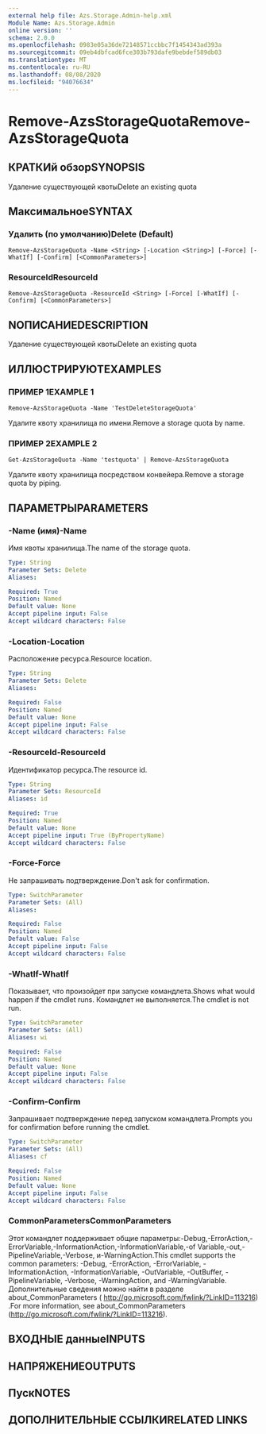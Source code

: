 ```yaml
---
external help file: Azs.Storage.Admin-help.xml
Module Name: Azs.Storage.Admin
online version: ''
schema: 2.0.0
ms.openlocfilehash: 0983e05a36de72148571ccbbc7f1454343ad393a
ms.sourcegitcommit: 09eb4dbfcad6fce303b793dafe9bebdef589db03
ms.translationtype: MT
ms.contentlocale: ru-RU
ms.lasthandoff: 08/08/2020
ms.locfileid: "94076634"
---
```

# <span data-ttu-id="3f7a3-101">Remove-AzsStorageQuota</span><span class="sxs-lookup"><span data-stu-id="3f7a3-101">Remove-AzsStorageQuota</span></span>

## <span data-ttu-id="3f7a3-102">КРАТКИй обзор</span><span class="sxs-lookup"><span data-stu-id="3f7a3-102">SYNOPSIS</span></span>
<span data-ttu-id="3f7a3-103">Удаление существующей квоты</span><span class="sxs-lookup"><span data-stu-id="3f7a3-103">Delete an existing quota</span></span>

## <span data-ttu-id="3f7a3-104">Максимальное</span><span class="sxs-lookup"><span data-stu-id="3f7a3-104">SYNTAX</span></span>

### <span data-ttu-id="3f7a3-105">Удалить (по умолчанию)</span><span class="sxs-lookup"><span data-stu-id="3f7a3-105">Delete (Default)</span></span>
```
Remove-AzsStorageQuota -Name <String> [-Location <String>] [-Force] [-WhatIf] [-Confirm] [<CommonParameters>]
```

### <span data-ttu-id="3f7a3-106">ResourceId</span><span class="sxs-lookup"><span data-stu-id="3f7a3-106">ResourceId</span></span>
```
Remove-AzsStorageQuota -ResourceId <String> [-Force] [-WhatIf] [-Confirm] [<CommonParameters>]
```

## <span data-ttu-id="3f7a3-107">NОПИСАНИЕ</span><span class="sxs-lookup"><span data-stu-id="3f7a3-107">DESCRIPTION</span></span>
<span data-ttu-id="3f7a3-108">Удаление существующей квоты</span><span class="sxs-lookup"><span data-stu-id="3f7a3-108">Delete an existing quota</span></span>

## <span data-ttu-id="3f7a3-109">ИЛЛЮСТРИРУЮТ</span><span class="sxs-lookup"><span data-stu-id="3f7a3-109">EXAMPLES</span></span>

### <span data-ttu-id="3f7a3-110">ПРИМЕР 1</span><span class="sxs-lookup"><span data-stu-id="3f7a3-110">EXAMPLE 1</span></span>
```
Remove-AzsStorageQuota -Name 'TestDeleteStorageQuota'
```

<span data-ttu-id="3f7a3-111">Удалите квоту хранилища по имени.</span><span class="sxs-lookup"><span data-stu-id="3f7a3-111">Remove a storage quota by name.</span></span>

### <span data-ttu-id="3f7a3-112">ПРИМЕР 2</span><span class="sxs-lookup"><span data-stu-id="3f7a3-112">EXAMPLE 2</span></span>
```
Get-AzsStorageQuota -Name 'testquota' | Remove-AzsStorageQuota
```

<span data-ttu-id="3f7a3-113">Удалите квоту хранилища посредством конвейера.</span><span class="sxs-lookup"><span data-stu-id="3f7a3-113">Remove a storage quota by piping.</span></span>

## <span data-ttu-id="3f7a3-114">ПАРАМЕТРЫ</span><span class="sxs-lookup"><span data-stu-id="3f7a3-114">PARAMETERS</span></span>

### <span data-ttu-id="3f7a3-115">-Name (имя)</span><span class="sxs-lookup"><span data-stu-id="3f7a3-115">-Name</span></span>
<span data-ttu-id="3f7a3-116">Имя квоты хранилища.</span><span class="sxs-lookup"><span data-stu-id="3f7a3-116">The name of the storage quota.</span></span>

```yaml
Type: String
Parameter Sets: Delete
Aliases:

Required: True
Position: Named
Default value: None
Accept pipeline input: False
Accept wildcard characters: False
```

### <span data-ttu-id="3f7a3-117">-Location</span><span class="sxs-lookup"><span data-stu-id="3f7a3-117">-Location</span></span>
<span data-ttu-id="3f7a3-118">Расположение ресурса.</span><span class="sxs-lookup"><span data-stu-id="3f7a3-118">Resource location.</span></span>

```yaml
Type: String
Parameter Sets: Delete
Aliases:

Required: False
Position: Named
Default value: None
Accept pipeline input: False
Accept wildcard characters: False
```

### <span data-ttu-id="3f7a3-119">-ResourceId</span><span class="sxs-lookup"><span data-stu-id="3f7a3-119">-ResourceId</span></span>
<span data-ttu-id="3f7a3-120">Идентификатор ресурса.</span><span class="sxs-lookup"><span data-stu-id="3f7a3-120">The resource id.</span></span>

```yaml
Type: String
Parameter Sets: ResourceId
Aliases: id

Required: True
Position: Named
Default value: None
Accept pipeline input: True (ByPropertyName)
Accept wildcard characters: False
```

### <span data-ttu-id="3f7a3-121">-Force</span><span class="sxs-lookup"><span data-stu-id="3f7a3-121">-Force</span></span>
<span data-ttu-id="3f7a3-122">Не запрашивать подтверждение.</span><span class="sxs-lookup"><span data-stu-id="3f7a3-122">Don't ask for confirmation.</span></span>

```yaml
Type: SwitchParameter
Parameter Sets: (All)
Aliases:

Required: False
Position: Named
Default value: False
Accept pipeline input: False
Accept wildcard characters: False
```

### <span data-ttu-id="3f7a3-123">-WhatIf</span><span class="sxs-lookup"><span data-stu-id="3f7a3-123">-WhatIf</span></span>
<span data-ttu-id="3f7a3-124">Показывает, что произойдет при запуске командлета.</span><span class="sxs-lookup"><span data-stu-id="3f7a3-124">Shows what would happen if the cmdlet runs.</span></span>
<span data-ttu-id="3f7a3-125">Командлет не выполняется.</span><span class="sxs-lookup"><span data-stu-id="3f7a3-125">The cmdlet is not run.</span></span>

```yaml
Type: SwitchParameter
Parameter Sets: (All)
Aliases: wi

Required: False
Position: Named
Default value: None
Accept pipeline input: False
Accept wildcard characters: False
```

### <span data-ttu-id="3f7a3-126">-Confirm</span><span class="sxs-lookup"><span data-stu-id="3f7a3-126">-Confirm</span></span>
<span data-ttu-id="3f7a3-127">Запрашивает подтверждение перед запуском командлета.</span><span class="sxs-lookup"><span data-stu-id="3f7a3-127">Prompts you for confirmation before running the cmdlet.</span></span>

```yaml
Type: SwitchParameter
Parameter Sets: (All)
Aliases: cf

Required: False
Position: Named
Default value: None
Accept pipeline input: False
Accept wildcard characters: False
```

### <span data-ttu-id="3f7a3-128">CommonParameters</span><span class="sxs-lookup"><span data-stu-id="3f7a3-128">CommonParameters</span></span>
<span data-ttu-id="3f7a3-129">Этот командлет поддерживает общие параметры:-Debug,-ErrorAction,-ErrorVariable,-InformationAction,-InformationVariable,-of Variable,-out,-PipelineVariable,-Verbose, и-WarningAction.</span><span class="sxs-lookup"><span data-stu-id="3f7a3-129">This cmdlet supports the common parameters: -Debug, -ErrorAction, -ErrorVariable, -InformationAction, -InformationVariable, -OutVariable, -OutBuffer, -PipelineVariable, -Verbose, -WarningAction, and -WarningVariable.</span></span> <span data-ttu-id="3f7a3-130">Дополнительные сведения можно найти в разделе about_CommonParameters ( http://go.microsoft.com/fwlink/?LinkID=113216) .</span><span class="sxs-lookup"><span data-stu-id="3f7a3-130">For more information, see about_CommonParameters (http://go.microsoft.com/fwlink/?LinkID=113216).</span></span>

## <span data-ttu-id="3f7a3-131">ВХОДНЫЕ данные</span><span class="sxs-lookup"><span data-stu-id="3f7a3-131">INPUTS</span></span>

## <span data-ttu-id="3f7a3-132">НАПРЯЖЕНИЕ</span><span class="sxs-lookup"><span data-stu-id="3f7a3-132">OUTPUTS</span></span>

## <span data-ttu-id="3f7a3-133">Пуск</span><span class="sxs-lookup"><span data-stu-id="3f7a3-133">NOTES</span></span>

## <span data-ttu-id="3f7a3-134">ДОПОЛНИТЕЛЬНЫЕ ССЫЛКИ</span><span class="sxs-lookup"><span data-stu-id="3f7a3-134">RELATED LINKS</span></span>

